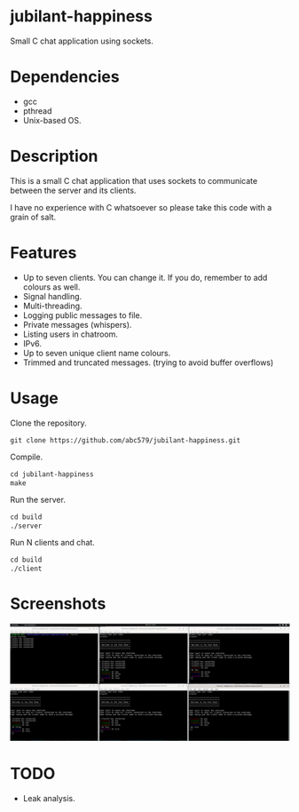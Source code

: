 # jubilant-happiness

Small C chat application using sockets.

# Dependencies

- gcc
- pthread
- Unix-based OS.

# Description

This is a small C chat application that uses sockets to communicate
between the server and its clients.

I have no experience with C whatsoever so please take this code with
a grain of salt.

# Features

- Up to seven clients. You can change it. If you do, remember to add
  colours as well.
- Signal handling.
- Multi-threading.
- Logging public messages to file.
- Private messages (whispers).
- Listing users in chatroom.
- IPv6.
- Up to seven unique client name colours.
- Trimmed and truncated messages. (trying to avoid buffer overflows)

# Usage

Clone the repository.

	git clone https://github.com/abc579/jubilant-happiness.git

Compile.

    cd jubilant-happiness
    make

Run the server.

    cd build
    ./server

Run N clients and chat.

    cd build
    ./client

# Screenshots

![Example](example/sample.png?raw=true "Chat example")

# TODO

- Leak analysis.
